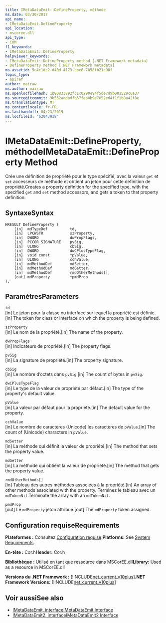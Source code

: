 ```yaml
---
title: IMetaDataEmit::DefineProperty, méthode
ms.date: 03/30/2017
api_name:
- IMetaDataEmit.DefineProperty
api_location:
- mscoree.dll
api_type:
- COM
f1_keywords:
- IMetaDataEmit::DefineProperty
helpviewer_keywords:
- IMetaDataEmit::DefineProperty method [.NET Framework metadata]
- DefineProperty method [.NET Framework metadata]
ms.assetid: 5c4c1dc2-d40d-4173-bbe6-7058fb21c98f
topic_type:
- apiref
author: mairaw
ms.author: mairaw
ms.openlocfilehash: 1b80833892fc1c0290e94f5de7d9b081529c6a37
ms.sourcegitcommit: 9b552addadfb57fab0b9e7852ed4f1f1b8a42f8e
ms.translationtype: MT
ms.contentlocale: fr-FR
ms.lasthandoff: 04/23/2019
ms.locfileid: "62043918"
---
```

# <a name="imetadataemitdefineproperty-method"></a><span data-ttu-id="dfd47-102">IMetaDataEmit::DefineProperty, méthode</span><span class="sxs-lookup"><span data-stu-id="dfd47-102">IMetaDataEmit::DefineProperty Method</span></span>
<span data-ttu-id="dfd47-103">Crée une définition de propriété pour le type spécifié, avec la valeur `get` et `set` accesseurs de méthode et obtient un jeton pour cette définition de propriété.</span><span class="sxs-lookup"><span data-stu-id="dfd47-103">Creates a property definition for the specified type, with the specified `get` and `set` method accessors, and gets a token to that property definition.</span></span>  
  
## <a name="syntax"></a><span data-ttu-id="dfd47-104">Syntaxe</span><span class="sxs-lookup"><span data-stu-id="dfd47-104">Syntax</span></span>  
  
```  
HRESULT DefineProperty (   
    [in]  mdTypeDef          td,   
    [in]  LPCWSTR            szProperty,   
    [in]  DWORD              dwPropFlags,   
    [in]  PCCOR_SIGNATURE    pvSig,   
    [in]  ULONG              cbSig,   
    [in]  DWORD              dwCPlusTypeFlag,   
    [in]  void const         *pValue,   
    [in]  ULONG              cchValue,   
    [in]  mdMethodDef        mdSetter,   
    [in]  mdMethodDef        mdGetter,   
    [in]  mdMethodDef        rmdOtherMethods[],   
    [out] mdProperty         *pmdProp   
);  
```  
  
## <a name="parameters"></a><span data-ttu-id="dfd47-105">Paramètres</span><span class="sxs-lookup"><span data-stu-id="dfd47-105">Parameters</span></span>  
 `td`  
 <span data-ttu-id="dfd47-106">[in] Le jeton pour la classe ou interface sur lequel la propriété est définie.</span><span class="sxs-lookup"><span data-stu-id="dfd47-106">[in] The token for class or interface on which the property is being defined.</span></span>  
  
 `szProperty`  
 <span data-ttu-id="dfd47-107">[in] Le nom de la propriété.</span><span class="sxs-lookup"><span data-stu-id="dfd47-107">[in] The name of the property.</span></span>  
  
 `dwPropFlags`  
 <span data-ttu-id="dfd47-108">[in] Indicateurs de propriété.</span><span class="sxs-lookup"><span data-stu-id="dfd47-108">[in] The property flags.</span></span>  
  
 `pvSig`  
 <span data-ttu-id="dfd47-109">[in] La signature de propriété.</span><span class="sxs-lookup"><span data-stu-id="dfd47-109">[in] The property signature.</span></span>  
  
 `cbSig`  
 <span data-ttu-id="dfd47-110">[in] Le nombre d’octets dans `pvSig`.</span><span class="sxs-lookup"><span data-stu-id="dfd47-110">[in] The count of bytes in `pvSig`.</span></span>  
  
 `dwCPlusTypeFlag`  
 <span data-ttu-id="dfd47-111">[in] Le type de la valeur de propriété par défaut.</span><span class="sxs-lookup"><span data-stu-id="dfd47-111">[in] The type of the property's default value.</span></span>  
  
 `pValue`  
 <span data-ttu-id="dfd47-112">[in] La valeur par défaut pour la propriété.</span><span class="sxs-lookup"><span data-stu-id="dfd47-112">[in] The default value for the property.</span></span>  
  
 `cchValue`  
 <span data-ttu-id="dfd47-113">[in] Le nombre de caractères (Unicode) les caractères de `pValue`.</span><span class="sxs-lookup"><span data-stu-id="dfd47-113">[in] The count of (Unicode) characters in `pValue`.</span></span>  
  
 `mdSetter`  
 <span data-ttu-id="dfd47-114">[in] La méthode qui définit la valeur de propriété.</span><span class="sxs-lookup"><span data-stu-id="dfd47-114">[in] The method that sets the property value.</span></span>  
  
 `mdGetter`  
 <span data-ttu-id="dfd47-115">[in] La méthode qui obtient la valeur de propriété.</span><span class="sxs-lookup"><span data-stu-id="dfd47-115">[in] The method that gets the property value.</span></span>  
  
 `rmdOtherMethods[]`  
 <span data-ttu-id="dfd47-116">[in] Tableau des autres méthodes associées à la propriété.</span><span class="sxs-lookup"><span data-stu-id="dfd47-116">[in] An array of other methods associated with the property.</span></span> <span data-ttu-id="dfd47-117">Terminez le tableau avec un `mdTokenNil`.</span><span class="sxs-lookup"><span data-stu-id="dfd47-117">Terminate the array with an `mdTokenNil`.</span></span>  
  
 `pmdProp`  
 <span data-ttu-id="dfd47-118">[out] Le `mdProperty` jeton attribué.</span><span class="sxs-lookup"><span data-stu-id="dfd47-118">[out] The `mdProperty` token assigned.</span></span>  
  
## <a name="requirements"></a><span data-ttu-id="dfd47-119">Configuration requise</span><span class="sxs-lookup"><span data-stu-id="dfd47-119">Requirements</span></span>  
 <span data-ttu-id="dfd47-120">**Plateformes :** Consultez [Configuration requise](../../../../docs/framework/get-started/system-requirements.md).</span><span class="sxs-lookup"><span data-stu-id="dfd47-120">**Platforms:** See [System Requirements](../../../../docs/framework/get-started/system-requirements.md).</span></span>  
  
 <span data-ttu-id="dfd47-121">**En-tête :** Cor.h</span><span class="sxs-lookup"><span data-stu-id="dfd47-121">**Header:** Cor.h</span></span>  
  
 <span data-ttu-id="dfd47-122">**Bibliothèque :** Utilisé en tant que ressource dans MSCorEE.dll</span><span class="sxs-lookup"><span data-stu-id="dfd47-122">**Library:** Used as a resource in MSCorEE.dll</span></span>  
  
 <span data-ttu-id="dfd47-123">**Versions du .NET Framework :** [!INCLUDE[net_current_v10plus](../../../../includes/net-current-v10plus-md.md)]</span><span class="sxs-lookup"><span data-stu-id="dfd47-123">**.NET Framework Versions:** [!INCLUDE[net_current_v10plus](../../../../includes/net-current-v10plus-md.md)]</span></span>  
  
## <a name="see-also"></a><span data-ttu-id="dfd47-124">Voir aussi</span><span class="sxs-lookup"><span data-stu-id="dfd47-124">See also</span></span>

- [<span data-ttu-id="dfd47-125">IMetaDataEmit, interface</span><span class="sxs-lookup"><span data-stu-id="dfd47-125">IMetaDataEmit Interface</span></span>](../../../../docs/framework/unmanaged-api/metadata/imetadataemit-interface.md)
- [<span data-ttu-id="dfd47-126">IMetaDataEmit2, interface</span><span class="sxs-lookup"><span data-stu-id="dfd47-126">IMetaDataEmit2 Interface</span></span>](../../../../docs/framework/unmanaged-api/metadata/imetadataemit2-interface.md)
